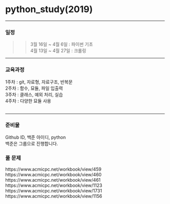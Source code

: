 # python_study(2019)

<hr/>
<h3>일정</h3>

>> 3월 16일 ~ 4월 6일 : 파이썬 기초<br>
>> 4월 13일 ~ 4월 27일 : 크롤링

<hr/>
<h3>교육과정</h3>
  1주차 : git, 자료형, 자료구조, 반복문 <br>
  2주차 : 함수, 묘듈, 파일 입출력 <br>
  3주차 : 클래스, 예외 처리, 실습 <br>
  4주차 : 다양한 묘듈 사용<br>
  <br>
  <hr/>
  <h3> 준비물 </h3>
    Github ID, 백준 아이디, python
    <br>
    백준은 그룹으로 진행합니다.
  <h3> 풀 문제 </h3>
  https://www.acmicpc.net/workbook/view/459 <br>
  https://www.acmicpc.net/workbook/view/460 <br>
  https://www.acmicpc.net/workbook/view/461 <br>
https://www.acmicpc.net/workbook/view/1123 <br>
https://www.acmicpc.net/workbook/view/1731 <br>
https://www.acmicpc.net/workbook/view/1156
